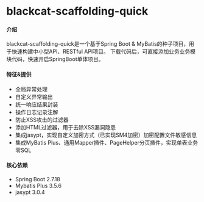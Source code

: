 # blackcat-scaffolding-quick

#### 介绍
blackcat-scaffolding-quick是一个基于Spring Boot & MyBatis的种子项目，用于快速构建中小型API、RESTful API项目。
下载代码后，可直接添加业务业务模块代码，快速开启SpringBoot单体项目。

#### 特征&提供
- 全局异常处理
- 自定义异常输出
- 统一响应结果封装
- 操作日志记录注解
- 防止XSS攻击的过滤器
- 添加HTML过滤器，用于去除XSS漏洞隐患
- 集成jasypt，实现自定义加密方式（已实现SM4加密）加密配置文件敏感信息
- 集成MyBatis Plus、通用Mapper插件、PageHelper分页插件，实现单表业务零SQL

#### 核心依赖
- Spring Boot 2.7.18
- Mybatis Plus 3.5.6
- jasypt 3.0.4